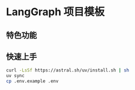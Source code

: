 # LangGraph 项目模板


## 特色功能


## 快速上手

```bash
curl -LsSf https://astral.sh/uv/install.sh | sh
uv sync 
cp .env.example .env
```
